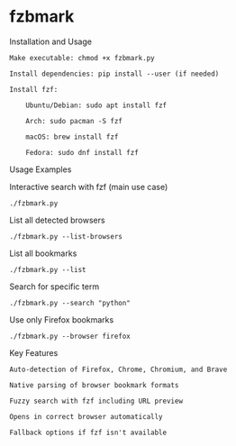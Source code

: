 # fzbmark
Installation and Usage

    Make executable: chmod +x fzbmark.py

    Install dependencies: pip install --user (if needed)

    Install fzf:

        Ubuntu/Debian: sudo apt install fzf

        Arch: sudo pacman -S fzf

        macOS: brew install fzf

        Fedora: sudo dnf install fzf

Usage Examples

 Interactive search with fzf (main use case)
 
    ./fzbmark.py

 List all detected browsers
 
    ./fzbmark.py --list-browsers

 List all bookmarks
 
    ./fzbmark.py --list

 Search for specific term
 
    ./fzbmark.py --search "python"

 Use only Firefox bookmarks
 
    ./fzbmark.py --browser firefox

Key Features

    Auto-detection of Firefox, Chrome, Chromium, and Brave

    Native parsing of browser bookmark formats

    Fuzzy search with fzf including URL preview

    Opens in correct browser automatically

    Fallback options if fzf isn't available
